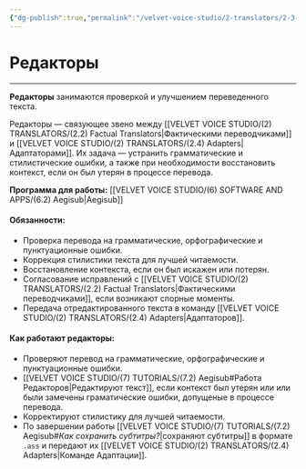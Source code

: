 ```yaml
---
{"dg-publish":true,"permalink":"/velvet-voice-studio/2-translators/2-3-editors/"}
---
```


# Редакторы
- - - 
**Редакторы** занимаются проверкой и улучшением переведенного текста. 

Редакторы — связующее звено между [[VELVET VOICE STUDIO/(2) TRANSLATORS/(2.2) Factual Translators\|Фактическими переводчиками]] и [[VELVET VOICE STUDIO/(2) TRANSLATORS/(2.4) Adapters\|Адаптаторами]]. Их задача — устранить грамматические и стилистические ошибки, а также при необходимости восстановить контекст, если он был утерян в процессе перевода.

**Программа для работы:** [[VELVET VOICE STUDIO/(6) SOFTWARE AND APPS/(6.2) Aegisub\|Aegisub]]
#### **Обязанности:**

- Проверка перевода на грамматические, орфографические и пунктуационные ошибки.
- Коррекция стилистики текста для лучшей читаемости.
- Восстановление контекста, если он был искажен или потерян.
- Согласование исправлений с [[VELVET VOICE STUDIO/(2) TRANSLATORS/(2.2) Factual Translators\|Фактическими переводчиками]], если возникают спорные моменты.
- Передача отредактированного текста в команду [[VELVET VOICE STUDIO/(2) TRANSLATORS/(2.4) Adapters\|Адаптаторов]].

#### **Как работают редакторы:**

- Проверяют перевод на грамматические, орфографические и пунктуационные ошибки.
- [[VELVET VOICE STUDIO/(7) TUTORIALS/(7.2) Aegisub#Работа Редакторов\|Редактируют текст]], если контекст был утерян или или были замечены граматические ошибки, допущеные в процессе перевода.
- Корректируют стилистику для лучшей читаемости.
- По завершении работы [[VELVET VOICE STUDIO/(7) TUTORIALS/(7.2) Aegisub#*Как сохранить субтитры?*\|cохраняют субтитры]] в формате `.ass` и передают их [[VELVET VOICE STUDIO/(2) TRANSLATORS/(2.4) Adapters\|Команде Адаптации]].